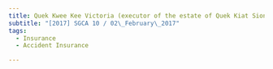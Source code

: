 ```yaml
---
title: Quek Kwee Kee Victoria (executor of the estate of Quek Kiat Siong, deceased) and another v 
subtitle: "[2017] SGCA 10 / 02\_February\_2017"
tags:
  - Insurance
  - Accident Insurance

---
```


